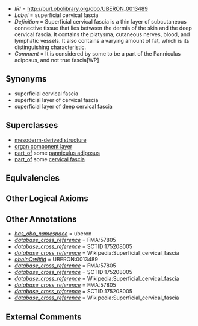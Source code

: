  * *IRI* = http://purl.obolibrary.org/obo/UBERON_0013489
 * *Label* = superficial cervical fascia
 * *Definition* = Superficial cervical fascia is a thin layer of subcutaneous connective tissue that lies between the dermis of the skin and the deep cervical fascia. It contains the platysma, cutaneous nerves, blood, and lymphatic vessels. It also contains a varying amount of fat, which is its distinguishing characteristic.
 * *Comment* = It is considered by some to be a part of the Panniculus adiposus, and not true fascia[WP]

## Synonyms

 * superficial cervical fascia
 * superficial layer of cervical fascia
 * superficial layer of deep cervical fascia

## Superclasses

 * [mesoderm-derived structure](../../UBERON/20/UBERON_0004120.md)
 * [organ component layer](../../UBERON/23/UBERON_0004923.md)
 * [part_of](../../BFO/50/BFO_0000050.md) some [panniculus adiposus](../../UBERON/88/UBERON_0013488.md)
 * [part_of](../../BFO/50/BFO_0000050.md) some [cervical fascia](../../UBERON/91/UBERON_0013491.md)

## Equivalencies


## Other Logical Axioms


## Other Annotations

 * *[has_obo_namespace](../../ce/oboInOwl#hasOBONamespace.md)* = uberon
 * *[database_cross_reference](../../ef/oboInOwl#hasDbXref.md)* = FMA:57805
 * *[database_cross_reference](../../ef/oboInOwl#hasDbXref.md)* = SCTID:175208005
 * *[database_cross_reference](../../ef/oboInOwl#hasDbXref.md)* = Wikipedia:Superficial_cervical_fascia
 * *[oboInOwl#id](../../id/oboInOwl#id.md)* = UBERON:0013489
 * *[database_cross_reference](../../ef/oboInOwl#hasDbXref.md)* = FMA:57805
 * *[database_cross_reference](../../ef/oboInOwl#hasDbXref.md)* = SCTID:175208005
 * *[database_cross_reference](../../ef/oboInOwl#hasDbXref.md)* = Wikipedia:Superficial_cervical_fascia
 * *[database_cross_reference](../../ef/oboInOwl#hasDbXref.md)* = FMA:57805
 * *[database_cross_reference](../../ef/oboInOwl#hasDbXref.md)* = SCTID:175208005
 * *[database_cross_reference](../../ef/oboInOwl#hasDbXref.md)* = Wikipedia:Superficial_cervical_fascia

## External Comments

